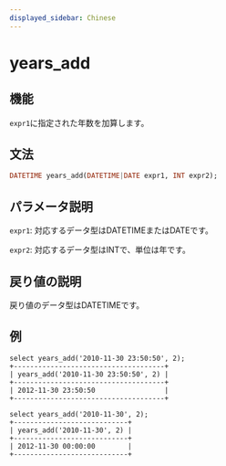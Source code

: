 ```yaml
---
displayed_sidebar: Chinese
---
```


# years_add

## 機能

`expr1`に指定された年数を加算します。

## 文法

```Haskell
DATETIME years_add(DATETIME|DATE expr1, INT expr2);
```

## パラメータ説明

`expr1`: 対応するデータ型はDATETIMEまたはDATEです。

`expr2`: 対応するデータ型はINTで、単位は年です。

## 戻り値の説明

戻り値のデータ型はDATETIMEです。

## 例

```Plain Text
select years_add('2010-11-30 23:50:50', 2);
+-------------------------------------+
| years_add('2010-11-30 23:50:50', 2) |
+-------------------------------------+
| 2012-11-30 23:50:50                 |
+-------------------------------------+

select years_add('2010-11-30', 2);
+----------------------------+
| years_add('2010-11-30', 2) |
+----------------------------+
| 2012-11-30 00:00:00        |
+----------------------------+
```
